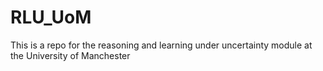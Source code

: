 # RLU_UoM
This is a repo for the reasoning and learning under uncertainty module at the University of Manchester
